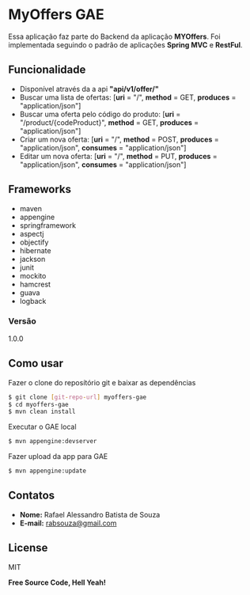 # MyOffers GAE

Essa aplicação faz parte do Backend da aplicação **MYOffers**.
Foi implementada seguindo o padrão de aplicações **Spring MVC** e **RestFul**.


## Funcionalidade

* Disponível através da a api **"api/v1/offer/"**
* Buscar uma lista de ofertas: [**uri** = "/", **method** = GET, **produces** = "application/json"]
* Buscar uma oferta pelo código do produto: [**uri** = "/product/{codeProduct}", **method** = GET, **produces** = "application/json"]
* Criar um nova oferta: [**uri** = "/", **method** = POST, **produces** = "application/json", **consumes** = "application/json"]
* Editar um nova oferta: [**uri** = "/", **method** = PUT, **produces** = "application/json", **consumes** = "application/json"]


## Frameworks

* maven
* appengine
* springframework
* aspectj
* objectify
* hibernate
* jackson
* junit
* mockito
* hamcrest
* guava
* logback

### Versão

1.0.0

## Como usar

Fazer o clone do reposítório git e baixar as dependências
```sh
$ git clone [git-repo-url] myoffers-gae
$ cd myoffers-gae
$ mvn clean install
```
Executar o GAE local
```sh
$ mvn appengine:devserver
```
Fazer upload da app para GAE
```sh
$ mvn appengine:update
```

## Contatos

- **Nome:** Rafael Alessandro Batista de Souza
- **E-mail:** rabsouza@gmail.com

## License

MIT

**Free Source Code, Hell Yeah!**
